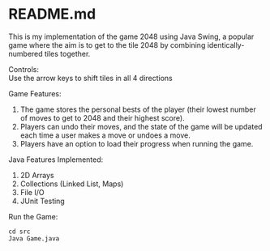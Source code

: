 # README.md

This is my implementation of the game 2048 using Java Swing, a popular game where the aim is to get to the tile 2048 by combining identically-numbered tiles together.  

Controls: \
Use the arrow keys to shift tiles in all 4 directions

Game Features: 
1. The game stores the personal bests of the player (their lowest number of moves to get to 2048 and their highest score).  
2. Players can undo their moves, and the state of the game will be updated each time a user makes a move or undoes a move.  
3. Players have an option to load their progress when running the game.

Java Features Implemented:
1. 2D Arrays
2. Collections (Linked List, Maps)
3. File I/O
4. JUnit Testing

Run the Game: 
```
cd src
Java Game.java
```
